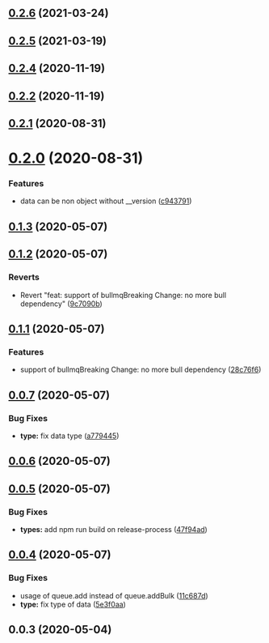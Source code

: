 ## [0.2.6](https://github.com/jtassin/bull-reloadable-config/compare/0.2.5...0.2.6) (2021-03-24)

## [0.2.5](https://github.com/jtassin/bull-reloadable-config/compare/0.2.4...0.2.5) (2021-03-19)

## [0.2.4](https://github.com/jtassin/bull-reloadable-config/compare/0.2.2...0.2.4) (2020-11-19)

## [0.2.2](https://github.com/jtassin/bull-reloadable-config/compare/0.2.1...0.2.2) (2020-11-19)

## [0.2.1](https://github.com/jtassin/bull-reloadable-config/compare/0.2.0...0.2.1) (2020-08-31)

# [0.2.0](https://github.com/jtassin/bull-reloadable-config/compare/0.1.3...0.2.0) (2020-08-31)


### Features

* data can be non object without __version ([c943791](https://github.com/jtassin/bull-reloadable-config/commit/c94379124590a4315cd91240531596bcbfc27a51))

## [0.1.3](https://github.com/jtassin/bull-reloadable-config/compare/0.1.2...0.1.3) (2020-05-07)

## [0.1.2](https://github.com/jtassin/bull-reloadable-config/compare/0.1.1...0.1.2) (2020-05-07)


### Reverts

* Revert "feat: support of bullmqBreaking Change: no more bull dependency" ([9c7090b](https://github.com/jtassin/bull-reloadable-config/commit/9c7090b3ad55f6b89762a5cc2d767b539f9e5028))

## [0.1.1](https://github.com/jtassin/bull-reloadable-config/compare/0.0.7...0.1.1) (2020-05-07)


### Features

* support of bullmqBreaking Change: no more bull dependency ([28c76f6](https://github.com/jtassin/bull-reloadable-config/commit/28c76f6d4e5a150fc8900ce4d86d2b6c5e824b8a))

## [0.0.7](https://github.com/jtassin/bull-reloadable-config/compare/0.0.6...0.0.7) (2020-05-07)


### Bug Fixes

* **type:** fix data type ([a779445](https://github.com/jtassin/bull-reloadable-config/commit/a779445d1c080d931b9033b377fed7968de5a08d))

## [0.0.6](https://github.com/jtassin/bull-reloadable-config/compare/0.0.5...0.0.6) (2020-05-07)

## [0.0.5](https://github.com/jtassin/bull-reloadable-config/compare/0.0.4...0.0.5) (2020-05-07)


### Bug Fixes

* **types:** add npm run build on release-process ([47f94ad](https://github.com/jtassin/bull-reloadable-config/commit/47f94ad7dbbac5bac0ba81bf690b0703f23753e8))

## [0.0.4](https://github.com/jtassin/bull-reloadable-config/compare/0.0.3...0.0.4) (2020-05-07)


### Bug Fixes

* usage of queue.add instead of queue.addBulk ([11c687d](https://github.com/jtassin/bull-reloadable-config/commit/11c687d40ae405d34436d2b403389e1da91a951c))
* **type:** fix type of data ([5e3f0aa](https://github.com/jtassin/bull-reloadable-config/commit/5e3f0aaed1183a25f202d03e42627b06fb7cc3ab))

## 0.0.3 (2020-05-04)

